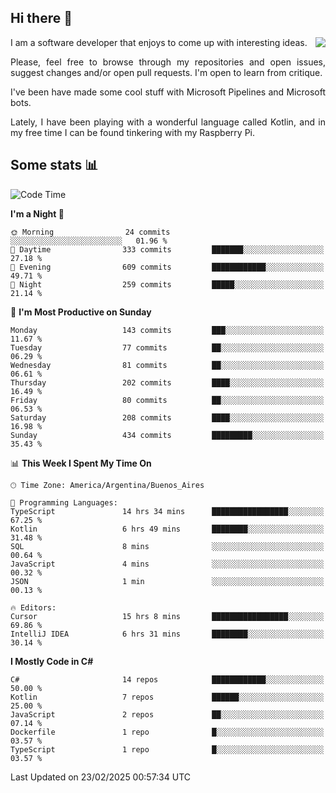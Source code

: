 ## Hi there :slightly_smiling_face:

<img src="https://github-readme-stats.vercel.app/api?username=victorgrycuk&show_icons=true&count_private=true&title_color=F7941E&icon_color=F7941E" align="right">

<p align="justify">
I am a software developer that enjoys to come up with interesting ideas.
<p/>

<p align= "justify">
Please, feel free to browse through my repositories and open issues, suggest changes and/or open pull requests. I'm open to learn from critique.
<p/>


<p align= "justify">
I've been have made some cool stuff with Microsoft Pipelines and Microsoft bots.
<p/>

<p align= "justify">
Lately, I have been playing with a wonderful language called Kotlin, and in my free time I can be found tinkering with my Raspberry Pi.
<p/>

## Some stats :bar_chart:
<!--START_SECTION:waka-->
![Code Time](http://img.shields.io/badge/Code%20Time-2%2C167%20hrs%2047%20mins-blue)

**I'm a Night 🦉** 

```text
🌞 Morning                24 commits          ░░░░░░░░░░░░░░░░░░░░░░░░░   01.96 % 
🌆 Daytime                333 commits         ███████░░░░░░░░░░░░░░░░░░   27.18 % 
🌃 Evening                609 commits         ████████████░░░░░░░░░░░░░   49.71 % 
🌙 Night                  259 commits         █████░░░░░░░░░░░░░░░░░░░░   21.14 % 
```
📅 **I'm Most Productive on Sunday** 

```text
Monday                   143 commits         ███░░░░░░░░░░░░░░░░░░░░░░   11.67 % 
Tuesday                  77 commits          ██░░░░░░░░░░░░░░░░░░░░░░░   06.29 % 
Wednesday                81 commits          ██░░░░░░░░░░░░░░░░░░░░░░░   06.61 % 
Thursday                 202 commits         ████░░░░░░░░░░░░░░░░░░░░░   16.49 % 
Friday                   80 commits          ██░░░░░░░░░░░░░░░░░░░░░░░   06.53 % 
Saturday                 208 commits         ████░░░░░░░░░░░░░░░░░░░░░   16.98 % 
Sunday                   434 commits         █████████░░░░░░░░░░░░░░░░   35.43 % 
```


📊 **This Week I Spent My Time On** 

```text
🕑︎ Time Zone: America/Argentina/Buenos_Aires

💬 Programming Languages: 
TypeScript               14 hrs 34 mins      █████████████████░░░░░░░░   67.25 % 
Kotlin                   6 hrs 49 mins       ████████░░░░░░░░░░░░░░░░░   31.48 % 
SQL                      8 mins              ░░░░░░░░░░░░░░░░░░░░░░░░░   00.64 % 
JavaScript               4 mins              ░░░░░░░░░░░░░░░░░░░░░░░░░   00.32 % 
JSON                     1 min               ░░░░░░░░░░░░░░░░░░░░░░░░░   00.13 % 

🔥 Editors: 
Cursor                   15 hrs 8 mins       █████████████████░░░░░░░░   69.86 % 
IntelliJ IDEA            6 hrs 31 mins       ████████░░░░░░░░░░░░░░░░░   30.14 % 
```

**I Mostly Code in C#** 

```text
C#                       14 repos            ████████████░░░░░░░░░░░░░   50.00 % 
Kotlin                   7 repos             ██████░░░░░░░░░░░░░░░░░░░   25.00 % 
JavaScript               2 repos             ██░░░░░░░░░░░░░░░░░░░░░░░   07.14 % 
Dockerfile               1 repo              █░░░░░░░░░░░░░░░░░░░░░░░░   03.57 % 
TypeScript               1 repo              █░░░░░░░░░░░░░░░░░░░░░░░░   03.57 % 
```




 Last Updated on 23/02/2025 00:57:34 UTC
<!--END_SECTION:waka-->
